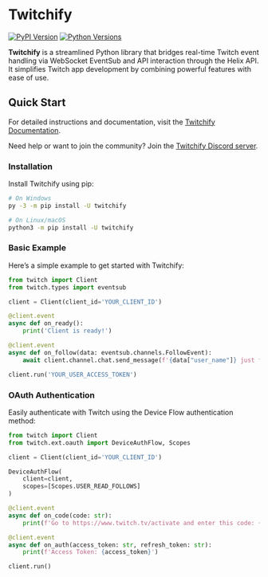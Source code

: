 # Twitchify

[![PyPI Version](https://img.shields.io/pypi/v/twitchify)](https://pypi.org/project/twitchify)
[![Python Versions](https://img.shields.io/pypi/pyversions/twitchify)](https://pypi.org/project/twitchify)

**Twitchify** is a streamlined Python library that bridges real-time Twitch event handling via WebSocket EventSub and API interaction through the Helix API. It simplifies Twitch app development by combining powerful features with ease of use.

## Quick Start

For detailed instructions and documentation, visit the [Twitchify Documentation](https://twitchify.readthedocs.io/en/latest/).

Need help or want to join the community? Join the [Twitchify Discord server](https://discord.gg/UFTkgnse7d).

### Installation

Install Twitchify using pip:

```bash
# On Windows
py -3 -m pip install -U twitchify

# On Linux/macOS
python3 -m pip install -U twitchify
```

### Basic Example

Here’s a simple example to get started with Twitchify:

```python
from twitch import Client
from twitch.types import eventsub

client = Client(client_id='YOUR_CLIENT_ID')

@client.event
async def on_ready():
    print('Client is ready!')

@client.event
async def on_follow(data: eventsub.channels.FollowEvent):
    await client.channel.chat.send_message(f'{data["user_name"]} just followed the channel!')

client.run('YOUR_USER_ACCESS_TOKEN')
```

### OAuth Authentication

Easily authenticate with Twitch using the Device Flow authentication method:

```python
from twitch import Client
from twitch.ext.oauth import DeviceAuthFlow, Scopes

client = Client(client_id='YOUR_CLIENT_ID')

DeviceAuthFlow(
    client=client,
    scopes=[Scopes.USER_READ_FOLLOWS]
)

@client.event
async def on_code(code: str):
    print(f'Go to https://www.twitch.tv/activate and enter this code: {code}')

@client.event
async def on_auth(access_token: str, refresh_token: str):
    print(f'Access Token: {access_token}')

client.run()
```